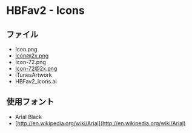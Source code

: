 HBFav2 - Icons 
=============================================

ファイル
--------------------
* Icon.png
* Icon@2x.png
* Icon-72.png
* Icon-72@2x.png
* iTunesArtwork
* HBFav2_icons.ai

使用フォント
--------------------
* Arial Black
* [http://en.wikipedia.org/wiki/Arial](http://en.wikipedia.org/wiki/Arial)

